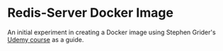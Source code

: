 # Redis-Server Docker Image

An initial experiment in creating a Docker image using Stephen Grider's [Udemy course](https://www.udemy.com/course/docker-and-kubernetes-the-complete-guide) as a guide.